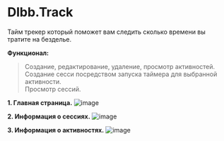 # **Dlbb.Track**
Тайм трекер который поможет вам следить сколько времени вы тратите на безделье.

**Функционал:**
> Создание, редактирование, удаление, просмотр активностей. <br>
> Создание сесси посредством запуска таймера для выбранной активности.  <br>
> Просмотр сессий. <br>

**1. Главная страница.**
![image](https://github.com/Dlbb-company/Dlbb.Track/assets/59286805/bd194f63-c604-466c-bee8-125e7030f649)

**2. Информация о сессиях.**
![image](https://github.com/Dlbb-company/Dlbb.Track/assets/59286805/a003b3b7-d916-4466-92b6-fd8312325485)

**3. Информация о активностях.**
![image](https://github.com/Dlbb-company/Dlbb.Track/assets/59286805/bd38eff5-be7a-4eec-809c-8ae3f9a067af)
